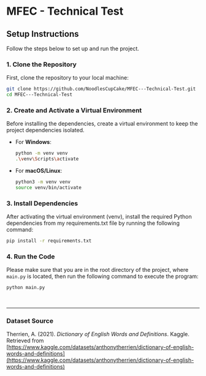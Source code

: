 # MFEC - Technical Test

## Setup Instructions

Follow the steps below to set up and run the project.

### 1. Clone the Repository

First, clone the repository to your local machine:

```bash
git clone https://github.com/NoodlesCupCake/MFEC---Technical-Test.git
cd MFEC---Technical-Test
```

### 2. Create and Activate a Virtual Environment

Before installing the dependencies, create a virtual environment to keep the project dependencies isolated.

- For **Windows**:

  ```bash
  python -m venv venv
  .\venv\Scripts\activate
  ```
- For **macOS/Linux**:

  ```bash
  python3 -m venv venv
  source venv/bin/activate
  ```

### 3. Install Dependencies

After activating the virtual environment (venv), install the required Python dependencies from my requirements.txt file by running the following command:

```bash
pip install -r requirements.txt
```

### 4. Run the Code

Please make sure that you are in the root directory of the project, where `main.py` is located, then run the following command to execute the program:

```bash
python main.py
```
<br>

----
### Dataset Source

Therrien, A. (2021). *Dictionary of English Words and Definitions*. Kaggle. Retrieved from [https://www.kaggle.com/datasets/anthonytherrien/dictionary-of-english-words-and-definitions](https://www.kaggle.com/datasets/anthonytherrien/dictionary-of-english-words-and-definitions)
